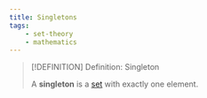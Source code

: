```yaml
---
title: Singletons
tags:
    - set-theory
    - mathematics
---
```


>[!DEFINITION] Definition: Singleton
>
>A **singleton** is a [set](Sets.md) with exactly one element.
>